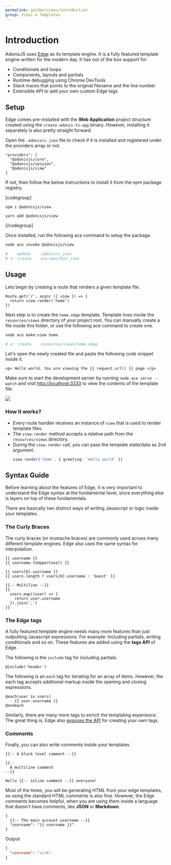 ```yaml
---
permalink: guides/views/introduction
group: Views & Templates
---
```


# Introduction
AdonisJS uses [Edge](/packages/edge) as its template engine. It is a fully featured template engine written for the modern day. It has out of the box support for:

- Conditionals and loops
- Components, layouts and partials
- Runtime debugging using Chrome DevTools
- Stack traces that points to the original filename and the line number
- Extensible API to add your own custom Edge tags

## Setup
Edge comes pre-installed with the **Web Application** project structure created using the `create-adonis-ts-app` binary. However, installing it separately is also pretty straight forward.

Open the `.adonisrc.json` file to check if it is installed and registered under the providers array or not.

```json{4}{.adonisrc.json}
"providers": [
  "@adonisjs/core",
  "@adonisjs/session",
  "@adonisjs/view"
]
```

If not, then follow the below instructions to install it from the npm package registry.

[codegroup]

```sh{}{npm}
npm i @adonisjs/view
```

```sh{}{yarn}
yarn add @adonisjs/view
```

[/codegroup]

Once installed, run the following ace command to setup the package.

```sh
node ace invoke @adonisjs/view

#    update    .adonisrc.json
# ✔  create    ace-manifest.json
```

## Usage
Lets begin by creating a route that renders a given template file.

```ts{}{start/routes.ts}
Route.get('/', async ({ view }) => {
  return view.render('home')
})
```

Next step is to create the `home.edge` template. Template lives inside the `resources/views` directory of your project root. You can manually create a file inside this folder, or use the following ace command to create one.

```sh
node ace make:view home

# ✔  create    resources/views/home.edge
```

Let's open the newly created file and paste the following code snippet inside it.

```edge{}{resources/views/home.edge}
<p> Hello world. You are viewing the {{ request.url() }} page </p>
```

Make sure to start the development server by running `node ace serve --watch` and visit [http://localhost:3333](http://localhost:3333) to view the contents of the template file.

![](https://res.cloudinary.com/adonis-js/image/upload/q_auto,w_700,f_auto,fl_lossy/v1583063256/adonisjs.com/view-usage.png)

### How it works?
- Every route handler receives an instance of `view` that is used to render template files.
- The `view.render` method accepts a relative path from the `resources/views` directory.
- During the `view.render` call, you can pass the template state/data as 2nd argument.
  ```ts
  view.render('home', { greeting: 'Hello world' })
  ```

## Syntax Guide
Before learning about the features of Edge, it is very important to understand the Edge syntax at the fundamental level, since everything else is layers on top of these fundamentals.

There are basically two distinct ways of writing Javascript or logic inside your templates.

### The Curly Braces
The curly braces (or mustache braces) are commonly used across many different template engines. Edge also uses the same syntax for interpolation.

```edge
{{ username }}
{{ username.toUpperCase() }}

{{ users[0].username }}
{{ users.length ? users[0].username : 'Guest' }}

{{-- Multiline --}}
{{
  users.map((user) => {
    return user.username
  }).join(',')
}}
```

### The Edge tags
A fully featured template engine needs many more features than just outputting Javascript expressions. For example: Including partials, writing conditionals and so on. These features are added using the **tags API** of Edge.

The following is the `include` tag for including partials.
```edge
@include('header')
```

The following is an `each` tag for iterating for an array of items. However, the each tag accepts additional markup inside the opening and closing expressions.

```edge
@each(user in users)
  - {{ user.username }}
@endeach
```
<!-- not found creating-custom-tags page -->
Similarly, there are many more tags to enrich the templating experience. The great thing is, Edge also [exposes the API](creating-custom-tags) for creating your own tags.

### Comments
Finally, you can also write comments inside your templates.

```edge
{{-- A block level comment --}}

{{--
  A multiline comment
--}}

Hello {{-- inline comment --}} everyone!
```

Most of the times, you will be generating HTML from your edge templates, so using the standard HTML comments is also fine. However, the Edge comments becomes helpful, when you are using them inside a language that doesn't have comments, like **JSON** or **Markdown**.

```edge
{
  {{-- The main account username --}}
  "username": "{{ username }}"
}
```

Output

```json
{
  "username": "virk"
}
```
